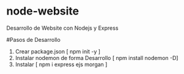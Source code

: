 # node-website

Desarrollo de Website con Nodejs y Express

#Pasos de Desarrollo

1. Crear package.json [ npm init -y ]
2. Instalar nodemon de forma Desarrollo [ npm install nodemon -D]
3. Instalar  [ npm i express ejs morgan ]

